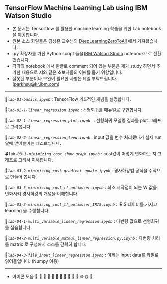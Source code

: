 

## TensorFlow Machine Learning Lab using IBM Watson Studio ##

 * 본 문서는 Tensorflow 를 활용한 machine learning 학습을 위한 Lab notebook을 제공합니다.
 * 원본 소스 화일들은 김성훈 교수님의 [DeepLearningZeroToAll](https://github.com/hunkim/DeepLearningZeroToAll) 에서 가져왔습니다.
 * .py 확장자를 가진 Python script 들을 [IBM Watson Studio](https://console.bluemix.net/catalog/services/watson-studio) notebook으로 전환했습니다.
 * 각각의 notebook 에서 한글로 comment 되어 있는 부분은 제가 study 하면서 추가한 내용으로 저와 같은 초보자들의 이해를 돕기 위함입니다. 
 * 잘못된 부분이나 보완이 필요한 사항은 메일 부탁드립니다. (parkhsu@kr.ibm.com)
----------
:paw_prints:*`lab-01-basics.ipynb`* : TensorFlow 기초적인 개념을 설명합니다.

:bouquet:*`lab-02-1-linear_regression.ipynb`* :	선형회귀를 매뉴얼로 구현합니다.   

:cherry_blossom:*`lab-02-1-linear_regression_plot.ipynb	`* : 선형회귀 모델링 결과를 plot 그래프로 그려봅니다.   

:tulip:*`lab-02-2-linear_regression_feed.ipynb`* : input 값을 변수 처리했다가 실제 run 할때 받아들이는 테스트입니다.   

:four_leaf_clover:*`lab-03-1-minimizing_cost_show_graph.ipynb`* : cost값이 어떻게 변화하는 지 그래프로 그려서 이해합니다.   

:rose:*`lab-03-2-minimizing_cost_gradient_update.ipynb`* : 경사하강법 공식을 수작으로 만들어 봅니다.   

:sunflower:*`lab-03-3-minimizing_cost_tf_optimizer.ipynb`* : 최소 시작점이 되는 W 값을 변화시켜 경사하강의 개념을 이해합니다.   

:hibiscus:*`lab-03-3-minimizing_cost_tf_optimizer_IRIS.ipynb`* : IRIS 데이터를 가지고 learning 을 수행합니다.   

:maple_leaf:*`lab-04-1-multi_variable_linear_regression.ipynb`* : 다변량 값으로 선형회귀를 실습합니다.           	

:leaves:*`lab-04-2-multi_variable_matmul_linear_regression.py.ipynb`* :	다변량 처리를 matrix 로 구성해서 소스를 간략히 합니다.       

:fallen_leaf:*`lab-04-3-file_input_linear_regression.ipynb`* : 이제는 input data를 화일로 읽어들입니다. (Numpy 이용)       
   
----------
* 아이콘 모음
:herb:
:mushroom:
:cactus:
:palm_tree:
:evergreen_tree:
:deciduous_tree:
:chestnut:
:seedling:
:blossom:
:ear_of_rice:
:shell:
:globe_with_meridians:
:sun_with_face:
:full_moon_with_face:










